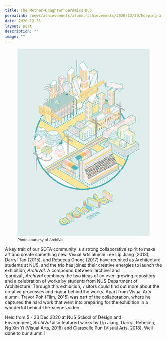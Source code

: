 ```yaml
---
title: The Mother–Daughter Ceramics Duo
permalink: /news/achievements/alumni-achievements/2020/12/30/keeping-a-strong-collaborative-spirit-after-sota/
date: 2020-12-31
layout: post
description: ""
image: ""
---
```


<figure>
<img src="/images/archival-2020-by-darryl-tan-lee-lip-jiang-and-rebecca-chong.jpg">
	<figcaption><small>Photo courtesy of ArchiVal</small></figcaption>
</figure>

A key trait of our SOTA community is a strong collaborative spirit to make art and create something new. Visual Arts alumni Lee Lip Jiang (2013), Darryl Tan (2015), and Rebecca Chong (2017) have reunited as Architecture students at NUS, and the trio has joined their creative energies to launch the exhibition,&nbsp;_ArchiVal_. A compound between ‘archive’ and ‘carnival’,&nbsp;_ArchiVal_&nbsp;combines the two ideas of an ever-growing repository and a celebration of works by students from NUS Department of Architecture. Through this exhibition, visitors could find out more about the creative processes and rigour behind the works. Apart from Visual Arts alumni, Trevor Poh (Film, 2015) was part of the collaboration, where he captured the hard work that went into preparing for the exhibition in a wonderful behind-the-scenes video.

  

Held from 5 - 23 Dec 2020 at NUS School of Design and Environment,&nbsp;_ArchiVal_&nbsp;also featured works by Lip Jiang, Darryl, Rebecca, Ng Xin Yi (Visual Arts, 2018) and Clarabelle Pun (Visual Arts, 2018). Well done to our alumni!
